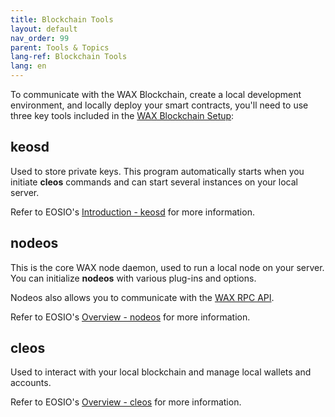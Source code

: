 ```yaml
---
title: Blockchain Tools
layout: default
nav_order: 99
parent: Tools & Topics
lang-ref: Blockchain Tools
lang: en
---
```


To communicate with the WAX Blockchain, create a local development environment, and locally deploy your smart contracts, you'll need to use three key tools included in the [WAX Blockchain Setup](//en/dapp-development/wax-blockchain-setup/):

## keosd

Used to store private keys. This program automatically starts when you initiate **cleos** commands and can start several instances on your local server.

Refer to EOSIO's <a href="https://developers.eos.io/manuals/eos/v2.0/keosd/index" target="_blank">Introduction - keosd</a> for more information.

## nodeos 

This is the core WAX node daemon, used to run a local node on your server. You can initialize **nodeos** with various plug-ins and options.

Nodeos also allows you to communicate with the [WAX RPC API](/en/api-reference/rpc_api).

Refer to EOSIO's <a href="https://developers.eos.io/manuals/eos/v2.0/nodeos/index" target="_blank">Overview - nodeos</a> for more information.

## cleos

Used to interact with your local blockchain and manage local wallets and accounts.

Refer to EOSIO's <a href="https://developers.eos.io/manuals/eos/v2.0/cleos/index" target="_blank">Overview - cleos</a> for more information.
